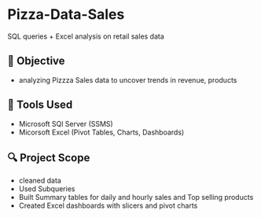 # Pizza-Data-Sales
SQL queries + Excel analysis on retail sales data

## 📌 Objective
- analyzing Pizzza Sales data to uncover trends in revenue, products

## 🧰 Tools Used
- Microsoft SQl Server (SSMS)
- Micorsoft Excel (Pivot Tables, Charts, Dashboards)

       
## 🔍 Project Scope
- cleaned data
- Used Subqueries
- Built Summary tables for daily and hourly sales and Top selling products
- Created Excel dashboards with slicers and pivot charts
